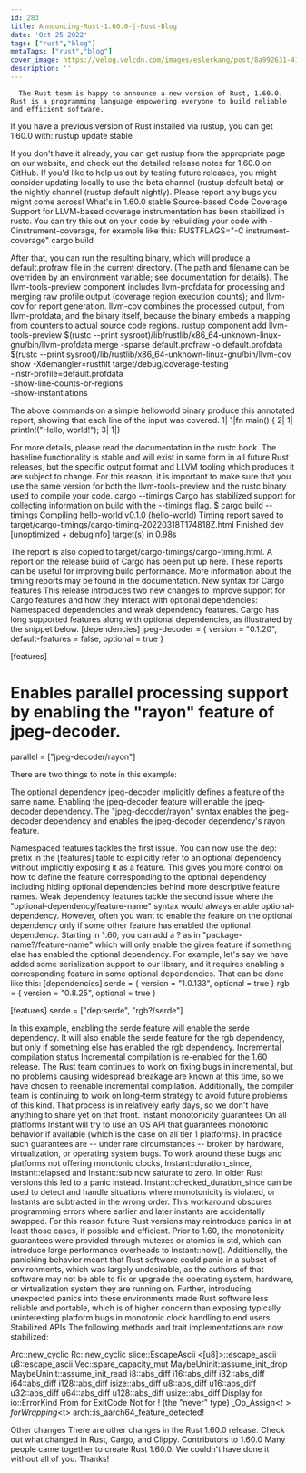 ```yaml
---
id: 283
title: Announcing-Rust-1.60.0-|-Rust-Blog
date: 'Oct 25 2022'
tags: ["rust","blog"]
metaTags: ["rust","blog"]
cover_image: https://velog.velcdn.com/images/eslerkang/post/8a992631-4128-444f-9d54-9a354dc15984/cuddlyferris.png
description: ''
---
```



      The Rust team is happy to announce a new version of Rust, 1.60.0. Rust is a programming language empowering everyone to build reliable and efficient software.
If you have a previous version of Rust installed via rustup, you can get 1.60.0 with:
rustup update stable

If you don't have it already, you can get rustup
from the appropriate page on our website, and check out the
detailed release notes for 1.60.0 on GitHub.
If you'd like to help us out by testing future releases, you might consider updating locally to use
the beta channel (rustup default beta) or the nightly channel (rustup default nightly). Please report any bugs you might come across!
What's in 1.60.0 stable
Source-based Code Coverage
Support for LLVM-based coverage instrumentation has been stabilized in rustc. You can try this out on your code by rebuilding your code with -Cinstrument-coverage, for example like this:
RUSTFLAGS="-C instrument-coverage" cargo build

After that, you can run the resulting binary, which will produce a
default.profraw file in the current directory. (The path and filename can be
overriden by an environment variable; see
documentation
for details).
The llvm-tools-preview component includes llvm-profdata for processing and
merging raw profile output (coverage region execution counts); and llvm-cov
for report generation. llvm-cov combines the processed output, from
llvm-profdata, and the binary itself, because the binary embeds a mapping from
counters to actual source code regions.
rustup component add llvm-tools-preview
$(rustc --print sysroot)/lib/rustlib/x86_64-unknown-linux-gnu/bin/llvm-profdata merge -sparse default.profraw -o default.profdata
$(rustc --print sysroot)/lib/rustlib/x86_64-unknown-linux-gnu/bin/llvm-cov show -Xdemangler=rustfilt target/debug/coverage-testing \
    -instr-profile=default.profdata \
    -show-line-counts-or-regions \
    -show-instantiations

The above commands on a simple helloworld binary produce this annotated report, showing that each line of the input was covered.
    1|      1|fn main() {
    2|      1|    println!("Hello, world!");
    3|      1|}

For more details, please read the
documentation in the
rustc book. The baseline functionality is stable and will exist in some form
in all future Rust releases, but the specific output format and LLVM tooling which
produces it are subject to change. For this reason, it is important to make
sure that you use the same version for both the llvm-tools-preview and the
rustc binary used to compile your code.
cargo --timings
Cargo has stabilized support for collecting information on build with the --timings flag.
$ cargo build --timings
   Compiling hello-world v0.1.0 (hello-world)
      Timing report saved to target/cargo-timings/cargo-timing-20220318T174818Z.html
    Finished dev [unoptimized + debuginfo] target(s) in 0.98s

The report is also copied to target/cargo-timings/cargo-timing.html. A report on the release build of Cargo has been put up here. These reports can be useful for improving build performance.
More information about the timing reports may be found in the documentation.
New syntax for Cargo features
This release introduces two new changes to improve support for Cargo features and how they interact with optional dependencies: Namespaced dependencies and weak dependency features.
Cargo has long supported features along with optional dependencies, as illustrated by the snippet below.
[dependencies]
jpeg-decoder = { version = "0.1.20", default-features = false, optional = true }

[features]
# Enables parallel processing support by enabling the "rayon" feature of jpeg-decoder.
parallel = ["jpeg-decoder/rayon"]

There are two things to note in this example:

The optional dependency jpeg-decoder implicitly defines a feature of the same name. Enabling the jpeg-decoder feature will enable the jpeg-decoder dependency.
The "jpeg-decoder/rayon" syntax enables the jpeg-decoder dependency and enables the jpeg-decoder dependency's rayon feature.

Namespaced features tackles the first issue. You can now use the dep: prefix in the [features] table to explicitly refer to an optional dependency without implicitly exposing it as a feature. This gives you more control on how to define the feature corresponding to the optional dependency including hiding optional dependencies behind more descriptive feature names.
Weak dependency features tackle the second issue where the "optional-dependency/feature-name" syntax would always enable optional-dependency. However, often you want to enable the feature on the optional dependency only if some other feature has enabled the optional dependency. Starting in 1.60, you can add a ? as in "package-name?/feature-name" which will only enable the given feature if something else has enabled the optional dependency.
For example, let's say we have added some serialization support to our library, and it requires enabling a corresponding feature in some optional dependencies. That can be done like this:
[dependencies]
serde = { version = "1.0.133", optional = true }
rgb = { version = "0.8.25", optional = true }

[features]
serde = ["dep:serde", "rgb?/serde"]

In this example, enabling the serde feature will enable the serde dependency. It will also enable the serde feature for the rgb dependency, but only if something else has enabled the rgb dependency.
Incremental compilation status
Incremental compilation is re-enabled for the 1.60 release. The Rust team continues to work on fixing bugs in incremental, but no problems causing widespread breakage are known at this time, so we have chosen to reenable incremental compilation. Additionally, the compiler team is continuing to work on long-term strategy to avoid future problems of this kind. That process is in relatively early days, so we don't have anything to share yet on that front.
Instant monotonicity guarantees
On all platforms Instant will try to use an OS API that guarantees monotonic
behavior if available (which is the case on all tier 1 platforms). In practice
such guarantees are -- under rare circumstances -- broken by hardware,
virtualization, or operating system bugs. To work around these bugs and platforms
not offering monotonic clocks, Instant::duration_since, Instant::elapsed and
Instant::sub now saturate to zero. In older Rust versions this led to a panic
instead. Instant::checked_duration_since can be used to detect and handle
situations where monotonicity is violated, or Instants are subtracted in the
wrong order.
This workaround obscures programming errors where earlier and later instants are
accidentally swapped. For this reason future Rust versions may reintroduce
panics in at least those cases, if possible and efficient.
Prior to 1.60, the monotonicity guarantees were provided through mutexes or
atomics in std, which can introduce large performance overheads to
Instant::now(). Additionally, the panicking behavior meant that Rust software
could panic in a subset of environments, which was largely undesirable, as the
authors of that software may not be able to fix or upgrade the operating system,
hardware, or virtualization system they are running on. Further, introducing
unexpected panics into these environments made Rust software less reliable and
portable, which is of higher concern than exposing typically uninteresting
platform bugs in monotonic clock handling to end users.
Stabilized APIs
The following methods and trait implementations are now stabilized:

Arc::new_cyclic
Rc::new_cyclic
slice::EscapeAscii
<[u8]>::escape_ascii
u8::escape_ascii
Vec::spare_capacity_mut
MaybeUninit::assume_init_drop
MaybeUninit::assume_init_read
i8::abs_diff
i16::abs_diff
i32::abs_diff
i64::abs_diff
i128::abs_diff
isize::abs_diff
u8::abs_diff
u16::abs_diff
u32::abs_diff
u64::abs_diff
u128::abs_diff
usize::abs_diff
Display for io::ErrorKind
From<u8> for ExitCode
Not for ! (the "never" type)
_Op_Assign<$t> for Wrapping<$t>
arch::is_aarch64_feature_detected!

Other changes
There are other changes in the Rust 1.60.0 release. Check out what changed in
Rust,
Cargo,
and Clippy.
Contributors to 1.60.0
Many people came together to create Rust 1.60.0.
We couldn't have done it without all of you.
Thanks!

    
